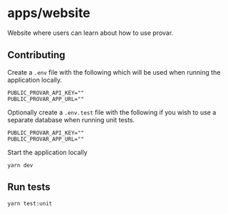 # apps/website

Website where users can learn about how to use provar.

## Contributing

Create a `.env` file with the following which will be used when running the application locally.

```
PUBLIC_PROVAR_API_KEY=""
PUBLIC_PROVAR_APP_URL=""
```

Optionally create a `.env.test` file with the following if you wish to use a separate database when running unit tests.

```
PUBLIC_PROVAR_API_KEY=""
PUBLIC_PROVAR_APP_URL=""
```

Start the application locally

```shell
yarn dev
```

## Run tests

```shell
yarn test:unit
```
